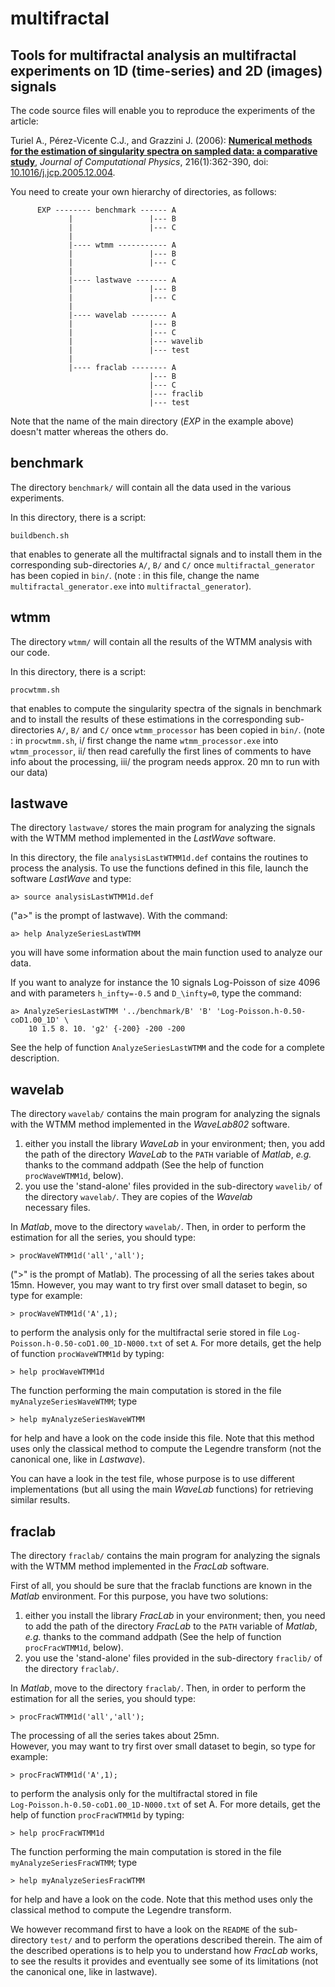 multifractal
============

Tools for multifractal analysis an multifractal experiments on 1D (time-series) and 2D (images) signals
---

The code source files will enable you to reproduce the experiments of the article:

 Turiel A., Pérez-Vicente C.J., and Grazzini J. (2006):
 [**Numerical methods for the estimation of singularity spectra on sampled data: a comparative study**](http://www.sciencedirect.com/science/article/pii/S0021999105005565),
 _Journal of Computational Physics_, 216(1):362-390,
 doi: [10.1016/j.jcp.2005.12.004](http://dx.doi.org/10.1016/j.jcp.2005.12.004).

You need to create your own hierarchy of directories, as follows:

          EXP -------- benchmark ------ A
                 |                 |--- B
                 |                 |--- C   
                 |          
                 |---- wtmm ----------- A     
                 |                 |--- B
                 |                 |--- C        
                 |          
                 |---- lastwave ------- A
                 |                 |--- B
                 |                 |--- C
                 |          
                 |---- wavelab -------- A
                 |                 |--- B
                 |                 |--- C
                 |                 |--- wavelib
                 |                 |--- test
                 |          
                 |---- fraclab -------- A
                                   |--- B
                                   |--- C
                                   |--- fraclib
                                   |--- test
 
Note that the name of the main directory (_EXP_ in the example above) 
doesn't matter whereas the others do.

## benchmark

The directory `benchmark/` will contain all the data used in the various
experiments. 

In this directory, there is a script:

	buildbench.sh 
that enables to generate all the multifractal signals and to install 
them in the corresponding sub-directories `A/`, `B/` and `C/` once 
`multifractal_generator` has been copied in `bin/`.
(note : in this file, change the name `multifractal_generator.exe`
into `multifractal_generator`).

## wtmm

The directory `wtmm/` will contain all the results of the WTMM analysis 
with our code.

In this directory, there is a script:

	procwtmm.sh
that enables to compute the singularity spectra of the signals in 
benchmark and to install the results of these estimations in the 
corresponding sub-directories `A/`, `B/` and `C/` once `wtmm_processor` has 
been copied in `bin/`.
(note : in `procwtmm.sh`, 
   i/ first change the name `wtmm_processor.exe` into `wtmm_processor`, 
   ii/ then read carefully the first lines of comments to have info about the processing, 
  iii/ the program needs approx. 20 mn to run with our data)

## lastwave

The directory `lastwave/` stores the main program for analyzing the 
signals with the WTMM method implemented in the _LastWave_ software.

In this directory, the file `analysisLastWTMM1d.def` contains the 
routines to process the analysis. To use the functions defined in 
this file, launch the software _LastWave_ and type:

 	a> source analysisLastWTMM1d.def
("a>" is the prompt of lastwave). With the command:

	a> help AnalyzeSeriesLastWTMM 
you will have some information about the main function used to 
analyze our data.

If you want to analyze for instance the 10 signals Log-Poisson of 
size 4096 and with parameters `h_infty=-0.5` and `D_\infty=0`, type the 
command:

	a> AnalyzeSeriesLastWTMM '../benchmark/B' 'B' 'Log-Poisson.h-0.50-coD1.00_1D' \
		10 1.5 8. 10. 'g2' {-200} -200 -200 
See the help of function `AnalyzeSeriesLastWTMM` and the code for a 
complete description.

## wavelab

The directory `wavelab/` contains the main program for analyzing the
signals with the WTMM method implemented in the _WaveLab802_ software.

  1. either you install the library _WaveLab_ in your environment; then, 
  you  add the path of the directory _WaveLab_ to the `PATH` variable of 
  _Matlab_, _e.g._ thanks to the command addpath (See the help of function 
  `procWaveWTMM1d`, below).
  2. you use the 'stand-alone' files provided in the sub-directory
  `wavelib/` of the directory `wavelab/`. They are copies of the _Wavelab_  
  necessary files. 

In _Matlab_, move to the directory `wavelab/`. Then, in order to perform 
the estimation for all the series, you should type:

	> procWaveWTMM1d('all','all');
(">" is the prompt of Matlab). The processing of all the series takes 
about 15mn. 
However, you may want to try first over small dataset to begin, so 
type for example:

	> procWaveWTMM1d('A',1);
to perform the analysis only for the multifractal serie stored in file 
`Log-Poisson.h-0.50-coD1.00_1D-N000.txt` of set `A`. For more details, get 
the help of function `procWaveWTMM1d` by typing:

	> help procWaveWTMM1d
The function performing the main computation is stored in the file 
`myAnalyzeSeriesWaveWTMM`; type

	> help myAnalyzeSeriesWaveWTMM
for help and have a look on the code inside this file.
Note that this method uses only the classical method to compute the 
Legendre transform (not the canonical one, like in _Lastwave_).

You can have a look in the test file, whose purpose is to use different 
implementations (but all using the main _WaveLab_ functions) for 
retrieving similar results.

## fraclab

The directory `fraclab/` contains the main program for analyzing the 
signals with the WTMM method implemented in the _FracLab_ software.

First of all, you should be sure that the fraclab functions are known 
in the _Matlab_ environment. For this purpose, you have two solutions:

  1. either you install the library _FracLab_ in your environment; then, 
  you need to add the path of the directory _FracLab_ to the `PATH` variable 
  of _Matlab_, _e.g._ thanks to the command addpath (See the help of function 
  `procFracWTMM1d`, below).
  2. you use the 'stand-alone' files provided in the sub-directory 
  `fraclib/` of the directory `fraclab/`. 

In _Matlab_, move to the directory `fraclab/`. Then, in order to perform 
the estimation for all the series, you should type: 

	> procFracWTMM1d('all','all');
The processing of all the series takes about 25mn.  
However, you may want to try first over small dataset to begin, so type 
for example:

	> procFracWTMM1d('A',1); 
to perform the analysis only for the multifractal stored in file  
`Log-Poisson.h-0.50-coD1.00_1D-N000.txt` of set A. For more details, get 
the help of function `procFracWTMM1d` by typing:

	> help procFracWTMM1d
The function performing the main computation is stored in the file 
`myAnalyzeSeriesFracWTMM`; type

	> help myAnalyzeSeriesFracWTMM
for help and have a look on the code.
Note that this method uses only the classical method to compute the 
Legendre transform.

We however recommand first to have a look on the `README` of the 
sub-directory `test/` and to perform the operations described therein. 
The aim of the described operations is to help you to understand how
_FracLab_ works, to see the results it provides and eventually see some 
of its limitations (not the canonical one, like in lastwave).
